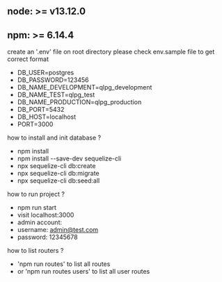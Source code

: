 ## node: >= v13.12.0
## npm: >= 6.14.4

create an '.env' file on root directory
please check env.sample file to get correct format
- DB_USER=postgres
- DB_PASSWORD=123456
- DB_NAME_DEVELOPMENT=qlpg_development
- DB_NAME_TEST=qlpg_test
- DB_NAME_PRODUCTION=qlpg_production
- DB_PORT=5432
- DB_HOST=localhost
- PORT=3000

how to install and init database ?
- npm install
- npm install --save-dev sequelize-cli
- npx sequelize-cli db:create
- npx sequelize-cli db:migrate
- npx sequelize-cli db:seed:all

how to run project ?
- npm run start
- visit localhost:3000
- admin account:
- username: admin@test.com
- password: 12345678

how to list routers ?
- 'npm run routes' to list all routes
- or 'npm run routes users' to list all user routes
